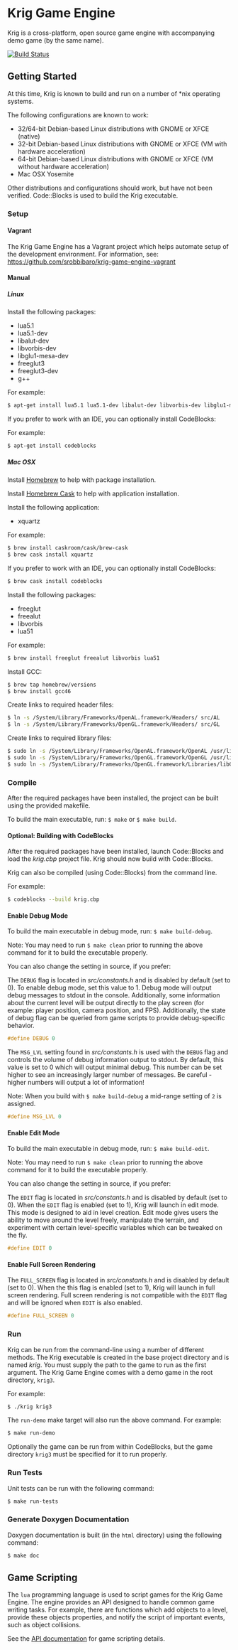 Krig Game Engine
================

Krig is a cross-platform, open source game engine with accompanying demo game
(by the same name).

[![Build Status](https://travis-ci.org/srobbibaro/krig-game-engine.svg?branch=master)](https://travis-ci.org/srobbibaro/krig-game-engine)

## Getting Started

At this time, Krig is known to build and run on a number of *nix operating systems.

The following configurations are known to work:
* 32/64-bit Debian-based Linux distributions with GNOME or XFCE (native)
* 32-bit Debian-based Linux distributions with GNOME or XFCE (VM with hardware acceleration)
* 64-bit Debian-based Linux distributions with GNOME or XFCE (VM without hardware acceleration)
* Mac OSX Yosemite

Other distributions and configurations should work, but have not been verified.
Code::Blocks is used to build the Krig executable.

### Setup

#### Vagrant

The Krig Game Engine has a Vagrant project which helps automate setup of the
development environment. For information,
see: https://github.com/srobbibaro/krig-game-engine-vagrant

#### Manual

##### Linux

Install the following packages:
* lua5.1
* lua5.1-dev
* libalut-dev
* libvorbis-dev
* libglu1-mesa-dev
* freeglut3
* freeglut3-dev
* g++

For example:

```bash
$ apt-get install lua5.1 lua5.1-dev libalut-dev libvorbis-dev libglu1-mesa-dev freeglut3 freeglut3-dev g++
```

If you prefer to work with an IDE, you can optionally install CodeBlocks:

For example:

```bash
$ apt-get install codeblocks
```

##### Mac OSX

Install [Homebrew](http://brew.sh/) to help with package installation.

Install [Homebrew Cask](http://caskroom.io/) to help with application installation.

Install the following application:

* xquartz

For example:

```bash
$ brew install caskroom/cask/brew-cask
$ brew cask install xquartz
```

If you prefer to work with an IDE, you can optionally install CodeBlocks:

```bash
$ brew cask install codeblocks
```

Install the following packages:
* freeglut
* freealut
* libvorbis
* lua51

For example:

```bash
$ brew install freeglut freealut libvorbis lua51
```

Install GCC:

```bash
$ brew tap homebrew/versions
$ brew install gcc46
```

Create links to required header files:

```bash
$ ln -s /System/Library/Frameworks/OpenAL.framework/Headers/ src/AL
$ ln -s /System/Library/Frameworks/OpenGL.framework/Headers/ src/GL
```

Create links to required library files:

```bash
$ sudo ln -s /System/Library/Frameworks/OpenAL.framework/OpenAL /usr/lib/libopenal.a
$ sudo ln -s /System/Library/Frameworks/OpenGL.framework/OpenGL /usr/lib/libGL.a
$ sudo ln -s /System/Library/Frameworks/OpenGL.framework/Libraries/libGLU.dylib /usr/lib/libGLU.a
```

### Compile

After the required packages have been installed, the project can be built using
the provided makefile.

To build the main executable, run: `$ make` or `$ make build`.

#### Optional: Building with CodeBlocks
After the required packages have been installed, launch Code::Blocks and load the _krig.cbp_
project file. Krig should now build with Code::Blocks.

Krig can also be compiled (using Code::Blocks) from the command line.

For example:

```bash
$ codeblocks --build krig.cbp
```
#### Enable Debug Mode

To build the main executable in debug mode, run: `$ make build-debug`.

Note: You may need to run `$ make clean` prior to running the above command for it
to build the executable properly.

You can also change the setting in source, if you prefer:

The `DEBUG` flag is located in _src/constants.h_ and is disabled by default (set to 0).
To enable debug mode, set this value to 1. Debug mode will output debug messages to
stdout in the console. Additionally, some information about the current level
will be output directly to the play screen (for example: player position, camera position,
and FPS). Additionally, the state of debug flag can be queried from game scripts
to provide debug-specific behavior.

```c
#define DEBUG 0
```

The `MSG_LVL` setting found in _src/constants.h_ is used with the `DEBUG` flag and controls
the volume of debug information output to stdout. By default, this value is set
to 0 which will output minimal debug. This number can be set higher to see an
increasingly larger number of messages.
Be careful - higher numbers will output a lot of information!

Note: When you build with `$ make build-debug` a mid-range setting of `2` is assigned.

```c
#define MSG_LVL 0
```

#### Enable Edit Mode

To build the main executable in debug mode, run: `$ make build-edit`.

Note: You may need to run `$ make clean` prior to running the above command for it
to build the executable properly.

You can also change the setting in source, if you prefer:

The `EDIT` flag is located in _src/constants.h_ and is disabled by default (set to 0).
When the `EDIT` flag is enabled (set to 1), Krig will launch in edit mode. This mode is
designed to aid in level creation. Edit mode gives users the ability to move around
the level freely, manipulate the terrain, and experiment with certain level-specific
variables which can be tweaked on the fly.

```c
#define EDIT 0
```

#### Enable Full Screen Rendering

The `FULL_SCREEN` flag is located in _src/constants.h_ and is disabled by default (set to 0).
When the this flag is enabled (set to 1), Krig will launch in full screen rendering.
Full screen rendering is not compatible with the `EDIT` flag and will be ignored when
`EDIT` is also enabled.

```c
#define FULL_SCREEN 0
```

### Run

Krig can be run from the command-line using a number of different methods.
The Krig executable is created in the base project directory and is named _krig_.
You must supply the path to the game to run as the first argument. The Krig
Game Engine comes with a demo game in the root directory, `krig3`.

For example:

```bash
$ ./krig krig3
```

The `run-demo` make target will also run the above command. For example:

```bash
$ make run-demo
```

Optionally the game can be run from within CodeBlocks, but the game directory `krig3`
must be specified for it to run properly.

### Run Tests

Unit tests can be run with the following command:

```bash
$ make run-tests
```

### Generate Doxygen Documentation

Doxygen documentation is built (in the `html` directory) using the following command:

```bash
$ make doc
```

## Game Scripting

The `lua` programming language is used to script games for the Krig Game Engine. The
engine provides an API designed to handle common game writing tasks. For example,
there are functions which add objects to a level, provide these objects properties,
and notify the script of important events, such as object collisions.

See the [API documentation](http://srobbibaro.github.io/krig-game-engine/Scripting_8h.html) for game scripting details.
